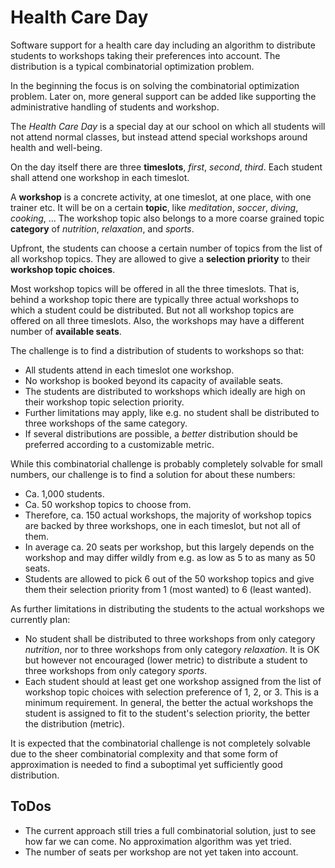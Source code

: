 # Health Care Day

Software support for a health care day including an algorithm to distribute students to workshops taking their
preferences into account. The distribution is a typical combinatorial optimization problem.

In the beginning the focus is on solving the combinatorial optimization problem. Later on, more general support can be
added like supporting the administrative handling of students and workshop.

The _Health Care Day_ is a special day at our school on which all students will not attend normal classes, but instead
attend special workshops around health and well-being.

On the day itself there are three __timeslots__, _first_, _second_, _third_. Each student shall attend one workshop in
each timeslot.

A __workshop__ is a concrete activity, at one timeslot, at one place, with one trainer etc. It will be on a certain
__topic__, like _meditation_, _soccer_, _diving_, _cooking_, ... The workshop topic also belongs to a more coarse
grained topic __category__ of _nutrition_, _relaxation_, and _sports_.

Upfront, the students can choose a certain number of topics from the list of all workshop topics.
They are allowed to give a __selection priority__ to their __workshop topic choices__.

Most workshop topics will be offered in all the three timeslots. That is, behind a workshop topic there are typically
three actual workshops to which a student could be distributed. But not all workshop topics are offered on all three
timeslots. Also, the workshops may have a different number of __available seats__.

The challenge is to find a distribution of students to workshops so that:

* All students attend in each timeslot one workshop.
* No workshop is booked beyond its capacity of available seats.
* The students are distributed to workshops which ideally are high on their workshop topic selection priority.
* Further limitations may apply, like e.g. no student shall be distributed to three workshops of the same category.
* If several distributions are possible, a _better_ distribution should be preferred according to a customizable metric.

While this combinatorial challenge is probably completely solvable for small numbers, our challenge is to find a
solution for about these numbers:

* Ca. 1,000 students.
* Ca. 50 workshop topics to choose from.
* Therefore, ca. 150 actual workshops, the majority of workshop topics are backed by three workshops, one in each
  timeslot, but not all of them.
* In average ca. 20 seats per workshop, but this largely depends on the workshop and may differ wildly from e.g. as low
  as 5 to as many as 50 seats.
* Students are allowed to pick 6 out of the 50 workshop topics and give them their selection priority from 1 (most
  wanted) to 6 (least wanted).

As further limitations in distributing the students to the actual workshops we currently plan:

* No student shall be distributed to three workshops from only category _nutrition_, nor to three workshops from only
  category _relaxation_. It is OK but however not encouraged (lower metric) to distribute a student to three workshops
  from only category _sports_.
* Each student should at least get one workshop assigned from the list of workshop topic choices with selection
  preference of 1, 2, or 3. This is a minimum requirement. In general, the better the actual workshops the student is
  assigned to fit to the student's selection priority, the better the distribution (metric).

It is expected that the combinatorial challenge is not completely solvable due to the sheer combinatorial complexity and
that some form of approximation is needed to find a suboptimal yet sufficiently good distribution.

## ToDos

* The current approach still tries a full combinatorial solution, just to see how far we can come. No approximation
  algorithm was yet tried.
* The number of seats per workshop are not yet taken into account.
